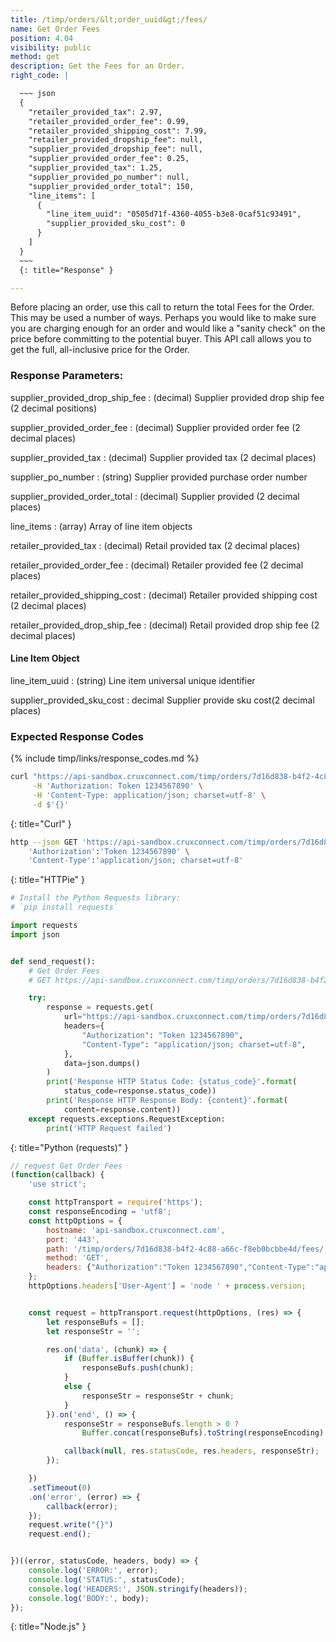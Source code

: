 ```yaml
---
title: /timp/orders/&lt;order_uuid&gt;/fees/
name: Get Order Fees
position: 4.04
visibility: public
method: get
description: Get the Fees for an Order.
right_code: |

  ~~~ json
  {
    "retailer_provided_tax": 2.97,
    "retailer_provided_order_fee": 0.99,
    "retailer_provided_shipping_cost": 7.99,
    "retailer_provided_dropship_fee": null,
    "supplier_provided_dropship_fee": null,
    "supplier_provided_order_fee": 0.25,
    "supplier_provided_tax": 1.25,
    "supplier_provided_po_number": null,
    "supplier_provided_order_total": 150,
    "line_items": [
      {
        "line_item_uuid": "0505d71f-4360-4055-b3e8-0caf51c93491",
        "supplier_provided_sku_cost": 0
      }
    ]
  }
  ~~~
  {: title="Response" }

---
```

Before placing an order, use this call to return the total Fees for the Order. This may be used a number of ways. Perhaps you would like to make sure you are charging enough for an order and would like a "sanity check" on the price before committing to the potential buyer. This API call allows you to get the full, all-inclusive price for the Order.


### Response Parameters:

supplier_provided_drop_ship_fee
: (decimal) Supplier provided drop ship fee (2 decimal positions)

supplier_provided_order_fee
: (decimal) Supplier provided order fee (2 decimal places)

supplier_provided_tax
: (decimal) Supplier provided tax (2 decimal places)

supplier_po_number
: (string) Supplier provided purchase order number

supplier_provided_order_total
: (decimal) Supplier provided (2 decimal places)

line_items
: (array) Array of line item objects

retailer_provided_tax
: (decimal) Retail provided tax (2 decimal places)

retailer_provided_order_fee
: (decimal) Retailer provided fee (2 decimal places)

retailer_provided_shipping_cost
: (decimal) Retailer provided shipping cost (2 decimal places)

retailer_provided_drop_ship_fee
: (decimal) Retail provided drop ship fee (2 decimal places)

#### Line Item Object

line_item_uuid
: (string) Line item universal unique identifier

supplier_provided_sku_cost
: decimal Supplier provide sku cost(2 decimal places)

### Expected Response Codes

{% include timp/links/response_codes.md %}


~~~ bash
curl "https://api-sandbox.cruxconnect.com/timp/orders/7d16d838-b4f2-4c88-a66c-f8eb0bcbbe4d/fees/" \
     -H 'Authorization: Token 1234567890' \
     -H 'Content-Type: application/json; charset=utf-8' \
     -d $'{}'

~~~
{: title="Curl" }

~~~ bash
http --json GET 'https://api-sandbox.cruxconnect.com/timp/orders/7d16d838-b4f2-4c88-a66c-f8eb0bcbbe4d/fees/' \
    'Authorization':'Token 1234567890' \
    'Content-Type':'application/json; charset=utf-8'


~~~
{: title="HTTPie" }

~~~ python
# Install the Python Requests library:
# `pip install requests`

import requests
import json


def send_request():
    # Get Order Fees
    # GET https://api-sandbox.cruxconnect.com/timp/orders/7d16d838-b4f2-4c88-a66c-f8eb0bcbbe4d/fees/

    try:
        response = requests.get(
            url="https://api-sandbox.cruxconnect.com/timp/orders/7d16d838-b4f2-4c88-a66c-f8eb0bcbbe4d/fees/",
            headers={
                "Authorization": "Token 1234567890",
                "Content-Type": "application/json; charset=utf-8",
            },
            data=json.dumps()
        )
        print('Response HTTP Status Code: {status_code}'.format(
            status_code=response.status_code))
        print('Response HTTP Response Body: {content}'.format(
            content=response.content))
    except requests.exceptions.RequestException:
        print('HTTP Request failed')

~~~
{: title="Python (requests)" }

~~~ javascript
// request Get Order Fees
(function(callback) {
    'use strict';

    const httpTransport = require('https');
    const responseEncoding = 'utf8';
    const httpOptions = {
        hostname: 'api-sandbox.cruxconnect.com',
        port: '443',
        path: '/timp/orders/7d16d838-b4f2-4c88-a66c-f8eb0bcbbe4d/fees/',
        method: 'GET',
        headers: {"Authorization":"Token 1234567890","Content-Type":"application/json; charset=utf-8"}
    };
    httpOptions.headers['User-Agent'] = 'node ' + process.version;


    const request = httpTransport.request(httpOptions, (res) => {
        let responseBufs = [];
        let responseStr = '';

        res.on('data', (chunk) => {
            if (Buffer.isBuffer(chunk)) {
                responseBufs.push(chunk);
            }
            else {
                responseStr = responseStr + chunk;
            }
        }).on('end', () => {
            responseStr = responseBufs.length > 0 ?
                Buffer.concat(responseBufs).toString(responseEncoding) : responseStr;

            callback(null, res.statusCode, res.headers, responseStr);
        });

    })
    .setTimeout(0)
    .on('error', (error) => {
        callback(error);
    });
    request.write("{}")
    request.end();


})((error, statusCode, headers, body) => {
    console.log('ERROR:', error);
    console.log('STATUS:', statusCode);
    console.log('HEADERS:', JSON.stringify(headers));
    console.log('BODY:', body);
});

~~~
{: title="Node.js" }
